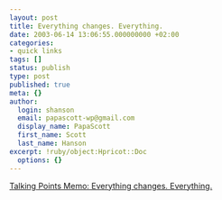 ```yaml
---
layout: post
title: Everything changes. Everything.
date: 2003-06-14 13:06:55.000000000 +02:00
categories:
- quick links
tags: []
status: publish
type: post
published: true
meta: {}
author:
  login: shanson
  email: papascott-wp@gmail.com
  display_name: PapaScott
  first_name: Scott
  last_name: Hanson
excerpt: !ruby/object:Hpricot::Doc
  options: {}
---
```

<p><a title="for years I'd see that dent --- hard to notice for most people, but hard for me to miss" href="http://talkingpointsmemo.com/june0302.html#061403107am">Talking Points Memo: Everything changes. Everything.</a></p>
